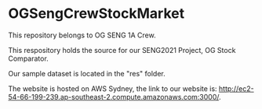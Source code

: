 # OGSengCrewStockMarket

This repository belongs to OG SENG 1A Crew.

This respository holds the source for our SENG2021 Project, OG Stock Comparator.

Our sample dataset is located in the "res" folder.

The website is hosted on AWS Sydney, the link to our website is: http://ec2-54-66-199-239.ap-southeast-2.compute.amazonaws.com:3000/.
